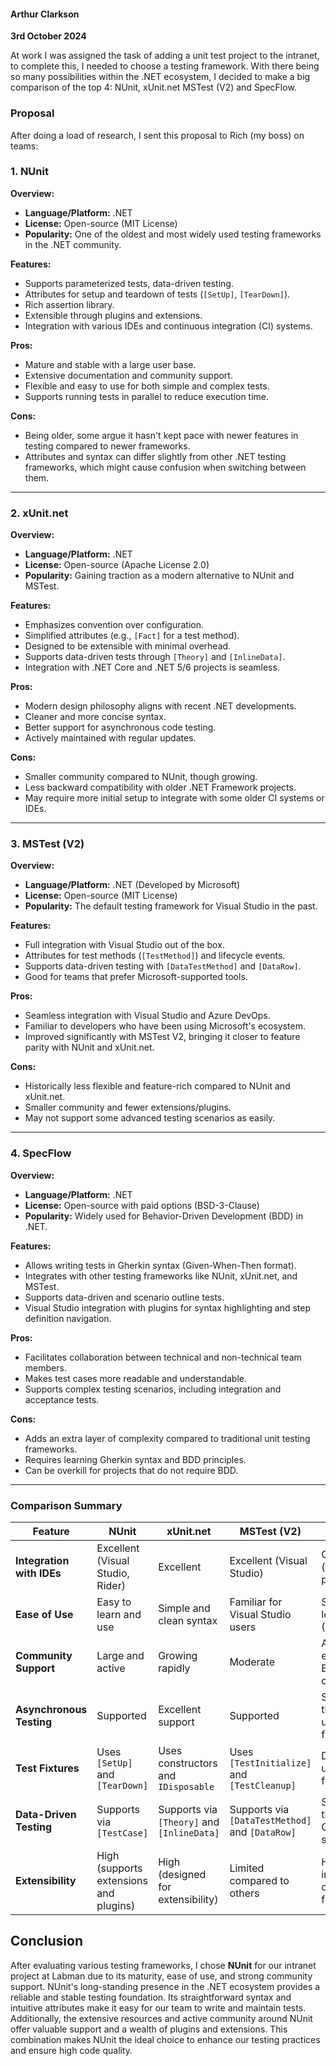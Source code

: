 #### Arthur Clarkson
**3rd October 2024**

At work I was assigned the task of adding a unit test project to the intranet, to complete this, I needed to choose a testing framework. With there being so many possibilities within the .NET ecosystem, I decided to make a big comparison of the top 4: NUnit, xUnit.net MSTest (V2) and SpecFlow.

### Proposal

After doing a load of research, I sent this proposal to Rich (my boss) on teams:
### 1. NUnit

**Overview:**

- **Language/Platform:** .NET
- **License:** Open-source (MIT License)
- **Popularity:** One of the oldest and most widely used testing frameworks in the .NET community.

**Features:**

- Supports parameterized tests, data-driven testing.
- Attributes for setup and teardown of tests (`[SetUp]`, `[TearDown]`).
- Rich assertion library.
- Extensible through plugins and extensions.
- Integration with various IDEs and continuous integration (CI) systems.

**Pros:**

- Mature and stable with a large user base.
- Extensive documentation and community support.
- Flexible and easy to use for both simple and complex tests.
- Supports running tests in parallel to reduce execution time.

**Cons:**

- Being older, some argue it hasn't kept pace with newer features in testing compared to newer frameworks.
- Attributes and syntax can differ slightly from other .NET testing frameworks, which might cause confusion when switching between them.

---

### 2. xUnit.net

**Overview:**

- **Language/Platform:** .NET
- **License:** Open-source (Apache License 2.0)
- **Popularity:** Gaining traction as a modern alternative to NUnit and MSTest.

**Features:**

- Emphasizes convention over configuration.
- Simplified attributes (e.g., `[Fact]` for a test method).
- Designed to be extensible with minimal overhead.
- Supports data-driven tests through `[Theory]` and `[InlineData]`.
- Integration with .NET Core and .NET 5/6 projects is seamless.

**Pros:**

- Modern design philosophy aligns with recent .NET developments.
- Cleaner and more concise syntax.
- Better support for asynchronous code testing.
- Actively maintained with regular updates.

**Cons:**

- Smaller community compared to NUnit, though growing.
- Less backward compatibility with older .NET Framework projects.
- May require more initial setup to integrate with some older CI systems or IDEs.

---

### 3. MSTest (V2)

**Overview:**

- **Language/Platform:** .NET (Developed by Microsoft)
- **License:** Open-source (MIT License)
- **Popularity:** The default testing framework for Visual Studio in the past.

**Features:**

- Full integration with Visual Studio out of the box.
- Attributes for test methods (`[TestMethod]`) and lifecycle events.
- Supports data-driven testing with `[DataTestMethod]` and `[DataRow]`.
- Good for teams that prefer Microsoft-supported tools.

**Pros:**

- Seamless integration with Visual Studio and Azure DevOps.
- Familiar to developers who have been using Microsoft's ecosystem.
- Improved significantly with MSTest V2, bringing it closer to feature parity with NUnit and xUnit.net.

**Cons:**

- Historically less flexible and feature-rich compared to NUnit and xUnit.net.
- Smaller community and fewer extensions/plugins.
- May not support some advanced testing scenarios as easily.

---

### 4. SpecFlow

**Overview:**

- **Language/Platform:** .NET
- **License:** Open-source with paid options (BSD-3-Clause)
- **Popularity:** Widely used for Behavior-Driven Development (BDD) in .NET.

**Features:**

- Allows writing tests in Gherkin syntax (Given-When-Then format).
- Integrates with other testing frameworks like NUnit, xUnit.net, and MSTest.
- Supports data-driven and scenario outline tests.
- Visual Studio integration with plugins for syntax highlighting and step definition navigation.

**Pros:**

- Facilitates collaboration between technical and non-technical team members.
- Makes test cases more readable and understandable.
- Supports complex testing scenarios, including integration and acceptance tests.

**Cons:**

- Adds an extra layer of complexity compared to traditional unit testing frameworks.
- Requires learning Gherkin syntax and BDD principles.
- Can be overkill for projects that do not require BDD.


---

### Comparison Summary

| **Feature**              | **NUnit**                            | **xUnit.net**                         | **MSTest (V2)**                       | **SpecFlow**                           |
|--------------------------|--------------------------------------|---------------------------------------|---------------------------------------|----------------------------------------|
| **Integration with IDEs**| Excellent (Visual Studio, Rider)     | Excellent                             | Excellent (Visual Studio)             | Good (requires plugin)                 |
| **Ease of Use**          | Easy to learn and use                | Simple and clean syntax               | Familiar for Visual Studio users      | Steeper learning curve (BDD/Gherkin)   |
| **Community Support**    | Large and active                     | Growing rapidly                       | Moderate                              | Active, especially in BDD community    |
| **Asynchronous Testing** | Supported                            | Excellent support                     | Supported                             | Supported through underlying framework |
| **Test Fixtures**        | Uses `[SetUp]` and `[TearDown]`      | Uses constructors and `IDisposable`   | Uses `[TestInitialize]` and `[TestCleanup]` | Depends on underlying framework     |
| **Data-Driven Testing**  | Supports via `[TestCase]`            | Supports via `[Theory]` and `[InlineData]` | Supports via `[DataTestMethod]` and `[DataRow]` | Supports through Gherkin scenarios  |
| **Extensibility**        | High (supports extensions and plugins) | High (designed for extensibility)   | Limited compared to others            | High (can integrate with other frameworks) |
## Conclusion

After evaluating various testing frameworks, I chose **NUnit** for our intranet project at Labman due to its maturity, ease of use, and strong community support. NUnit's long-standing presence in the .NET ecosystem provides a reliable and stable testing foundation. Its straightforward syntax and intuitive attributes make it easy for our team to write and maintain tests. Additionally, the extensive resources and active community around NUnit offer valuable support and a wealth of plugins and extensions. This combination makes NUnit the ideal choice to enhance our testing practices and ensure high code quality.